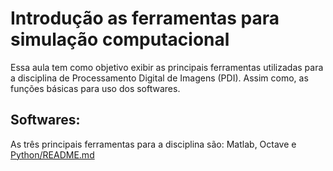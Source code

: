 Introdução as ferramentas para simulação computacional
======

Essa aula tem como objetivo exibir as principais ferramentas utilizadas para a disciplina de Processamento Digital de Imagens (PDI). Assim como, as funções básicas para uso dos softwares.

## Softwares:

As três principais ferramentas para a disciplina são: Matlab,  Octave e [Python/README.md](Python.) 









